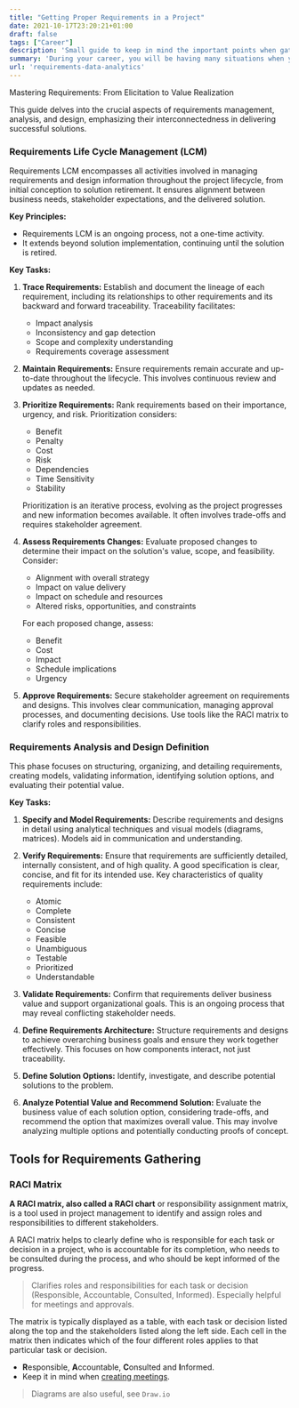 ```yaml
---
title: "Getting Proper Requirements in a Project"
date: 2021-10-17T23:20:21+01:00
draft: false
tags: ["Career"]
description: 'Small guide to keep in mind the important points when gathering requirements.'
summary: 'During your career, you will be having many situations when you will need to understand your client to deliver the best value. This phase is one of the most important to understand.'
url: 'requirements-data-analytics'
---
```



Mastering Requirements: From Elicitation to Value Realization

This guide delves into the crucial aspects of requirements management, analysis, and design, emphasizing their interconnectedness in delivering successful solutions.

### Requirements Life Cycle Management (LCM)

Requirements LCM encompasses all activities involved in managing requirements and design information throughout the project lifecycle, from initial conception to solution retirement.  It ensures alignment between business needs, stakeholder expectations, and the delivered solution.

**Key Principles:**

* Requirements LCM is an ongoing process, not a one-time activity.
* It extends beyond solution implementation, continuing until the solution is retired.

**Key Tasks:**

1. **Trace Requirements:** Establish and document the lineage of each requirement, including its relationships to other requirements and its backward and forward traceability.  Traceability facilitates:
    * Impact analysis
    * Inconsistency and gap detection
    * Scope and complexity understanding
    * Requirements coverage assessment

2. **Maintain Requirements:** Ensure requirements remain accurate and up-to-date throughout the lifecycle.  This involves continuous review and updates as needed.

3. **Prioritize Requirements:** Rank requirements based on their importance, urgency, and risk.  Prioritization considers:
    * Benefit
    * Penalty
    * Cost
    * Risk
    * Dependencies
    * Time Sensitivity
    * Stability

    Prioritization is an iterative process, evolving as the project progresses and new information becomes available.  It often involves trade-offs and requires stakeholder agreement.

4. **Assess Requirements Changes:** Evaluate proposed changes to determine their impact on the solution's value, scope, and feasibility. Consider:
    * Alignment with overall strategy
    * Impact on value delivery
    * Impact on schedule and resources
    * Altered risks, opportunities, and constraints

    For each proposed change, assess:
    * Benefit
    * Cost
    * Impact
    * Schedule implications
    * Urgency

5. **Approve Requirements:** Secure stakeholder agreement on requirements and designs. This involves clear communication, managing approval processes, and documenting decisions.  Use tools like the RACI matrix to clarify roles and responsibilities.

### Requirements Analysis and Design Definition

This phase focuses on structuring, organizing, and detailing requirements, creating models, validating information, identifying solution options, and evaluating their potential value.

**Key Tasks:**

1. **Specify and Model Requirements:** Describe requirements and designs in detail using analytical techniques and visual models (diagrams, matrices).  Models aid in communication and understanding.

2. **Verify Requirements:** Ensure that requirements are sufficiently detailed, internally consistent, and of high quality.  A good specification is clear, concise, and fit for its intended use.  Key characteristics of quality requirements include:
    * Atomic
    * Complete
    * Consistent
    * Concise
    * Feasible
    * Unambiguous
    * Testable
    * Prioritized
    * Understandable

3. **Validate Requirements:** Confirm that requirements deliver business value and support organizational goals.  This is an ongoing process that may reveal conflicting stakeholder needs.

4. **Define Requirements Architecture:** Structure requirements and designs to achieve overarching business goals and ensure they work together effectively.  This focuses on how components interact, not just traceability.

5. **Define Solution Options:** Identify, investigate, and describe potential solutions to the problem.

6. **Analyze Potential Value and Recommend Solution:** Evaluate the business value of each solution option, considering trade-offs, and recommend the option that maximizes overall value.  This may involve analyzing multiple options and potentially conducting proofs of concept.

## Tools for Requirements Gathering

### RACI Matrix

**A RACI matrix, also called a RACI chart** or responsibility assignment matrix, is a tool used in project management to identify and assign roles and responsibilities to different stakeholders.

A RACI matrix helps to clearly define who is responsible for each task or decision in a project, who is accountable for its completion, who needs to be consulted during the process, and who should be kept informed of the progress. 

> Clarifies roles and responsibilities for each task or decision (Responsible, Accountable, Consulted, Informed).  Especially helpful for meetings and approvals.

The matrix is typically displayed as a table, with each task or decision listed along the top and the stakeholders listed along the left side. Each cell in the matrix then indicates which of the four different roles applies to that particular task or decision.

* **R**esponsible, **A**ccountable, **C**onsulted and **I**nformed.
* Keep it in mind when [creating meetings](https://fossengineer.com/effective-meetings-data-analytics/).


> Diagrams are also useful, see `Draw.io`